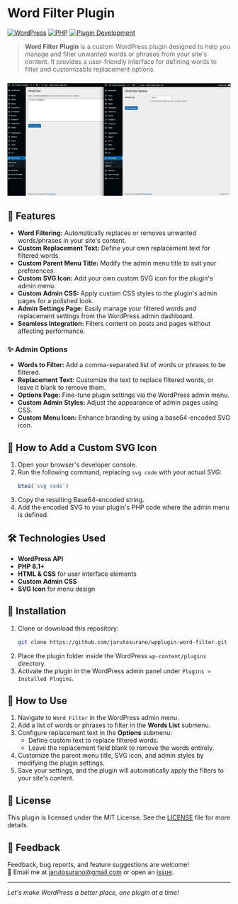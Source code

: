 # Word Filter Plugin

[![WordPress](https://img.shields.io/badge/WordPress-6.7.1+-blue.svg)](https://wordpress.org/)
[![PHP](https://img.shields.io/badge/PHP-8.1+-blue.svg)](https://www.php.net/)
[![Plugin Development](https://img.shields.io/badge/WordPress-Plugin%20Development-green)](https://developer.wordpress.org/plugins/)

> **Word Filter Plugin** is a custom WordPress plugin designed to help you manage and filter unwanted words or phrases from your site's content. It provides a user-friendly interface for defining words to filter and customizable replacement options.

###
![Plugin Screenshot](assets/word-filter-screenshot.jpg)


## 🚀 Features

- **Word Filtering:** Automatically replaces or removes unwanted words/phrases in your site's content.
- **Custom Replacement Text:** Define your own replacement text for filtered words.
- **Custom Parent Menu Title:** Modify the admin menu title to suit your preferences.
- **Custom SVG Icon:** Add your own custom SVG icon for the plugin's admin menu.
- **Custom Admin CSS:** Apply custom CSS styles to the plugin's admin pages for a polished look.
- **Admin Settings Page:** Easily manage your filtered words and replacement settings from the WordPress admin dashboard.
- **Seamless Integration:** Filters content on posts and pages without affecting performance.

### ✨ Admin Options

- **Words to Filter:** Add a comma-separated list of words or phrases to be filtered.
- **Replacement Text:** Customize the text to replace filtered words, or leave it blank to remove them.
- **Options Page:** Fine-tune plugin settings via the WordPress admin menu.
- **Custom Admin Styles:** Adjust the appearance of admin pages using CSS.
- **Custom Menu Icon:** Enhance branding by using a base64-encoded SVG icon.

## 🔧 How to Add a Custom SVG Icon

1. Open your browser's developer console.
2. Run the following command, replacing `svg code` with your actual SVG:
    ```javascript
    btoa(`svg code`)
    ```
3. Copy the resulting Base64-encoded string.
4. Add the encoded SVG to your plugin's PHP code where the admin menu is defined.

## 🛠️ Technologies Used

- **WordPress API**
- **PHP 8.1+**
- **HTML & CSS** for user interface elements
- **Custom Admin CSS**
- **SVG Icon** for menu design

## 🔧 Installation

1. Clone or download this repository:
    ```bash
    git clone https://github.com/jarutosurano/wpplugin-word-filter.git
    ```
2. Place the plugin folder inside the WordPress `wp-content/plugins` directory.
3. Activate the plugin in the WordPress admin panel under `Plugins > Installed Plugins`.

## 🧩 How to Use

1. Navigate to `Word Filter` in the WordPress admin menu.
2. Add a list of words or phrases to filter in the **Words List** submenu.
3. Configure replacement text in the **Options** submenu:
   - Define custom text to replace filtered words.
   - Leave the replacement field blank to remove the words entirely.
4. Customize the parent menu title, SVG icon, and admin styles by modifying the plugin settings.
5. Save your settings, and the plugin will automatically apply the filters to your site's content.

## 📖 License

This plugin is licensed under the MIT License. See the [LICENSE](LICENSE) file for more details.

## 💬 Feedback

Feedback, bug reports, and feature suggestions are welcome!  
📧 Email me at [jarutosurano@gmail.com](mailto:jarutosurano@gmail.com) or open an [issue](https://github.com/jarutosurano/wpplugin-word-filter/issues).

---

*Let's make WordPress a better place, one plugin at a time!*
